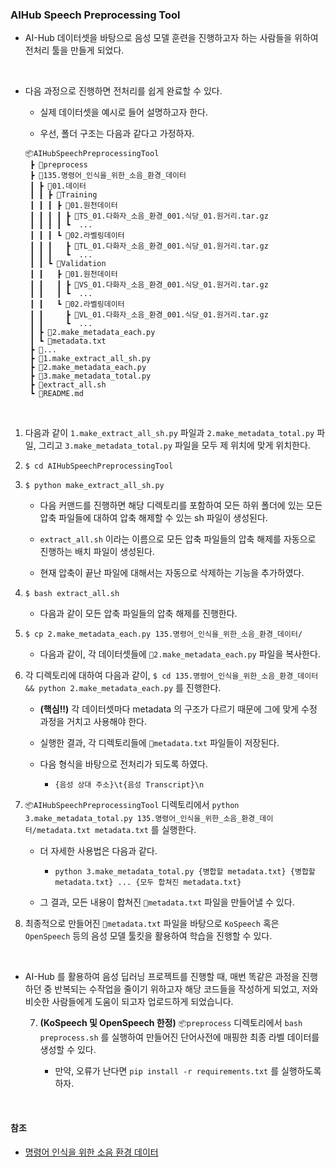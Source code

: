 ### AIHub Speech Preprocessing Tool

- AI-Hub 데이터셋을 바탕으로 음성 모델 훈련을 진행하고자 하는 사람들을 위하여 전처리 툴을 만들게 되었다.

<br/>

- 다음 과정으로 진행하면 전처리를 쉽게 완료할 수 있다.

  - 실제 데이터셋을 예시로 들어 설명하고자 한다.

  - 우선, 폴더 구조는 다음과 같다고 가정하자.
  
  ```
  📦AIHubSpeechPreprocessingTool
   ┣ 📂preprocess
   ┣ 📂135.명령어_인식을_위한_소음_환경_데이터
   ┃ ┣ 📂01.데이터
   ┃ ┃ ┣ 📂Training
   ┃ ┃ ┃ ┣ 📂01.원천데이터
   ┃ ┃ ┃ ┃ ┣ 📄TS_01.다화자_소음_환경_001.식당_01.원거리.tar.gz
   ┃ ┃ ┃ ┃ ┗  ...
   ┃ ┃ ┃ ┗ 📂02.라벨링데이터
   ┃ ┃ ┃   ┣ 📄TL_01.다화자_소음_환경_001.식당_01.원거리.tar.gz
   ┃ ┃ ┃   ┗  ...
   ┃ ┃ ┗ 📂Validation
   ┃ ┃   ┣ 📂01.원천데이터
   ┃ ┃   ┃ ┣ 📄VS_01.다화자_소음_환경_001.식당_01.원거리.tar.gz
   ┃ ┃   ┃ ┗  ...
   ┃ ┃   ┗ 📂02.라벨링데이터
   ┃ ┃     ┣ 📄VL_01.다화자_소음_환경_001.식당_01.원거리.tar.gz
   ┃ ┃     ┗  ...
   ┃ ┣ 📄2.make_metadata_each.py
   ┃ ┗ 📄metadata.txt
   ┣ 📂...
   ┣ 📄1.make_extract_all_sh.py
   ┣ 📄2.make_metadata_each.py
   ┣ 📄3.make_metadata_total.py
   ┣ 📄extract_all.sh
   ┗ 📄README.md
  ```

<br/>

1. 다음과 같이 `1.make_extract_all_sh.py` 파일과 `2.make_metadata_total.py` 파일, 그리고 `3.make_metadata_total.py` 파일을 모두 제 위치에 맞게 위치한다.

2. `$ cd AIHubSpeechPreprocessingTool`

3. `$ python make_extract_all_sh.py`

    - 다음 커맨드를 진행하면 해당 디렉토리를 포함하여 모든 하위 폴더에 있는 모든 압축 파일들에 대하여 압축 해제할 수 있는 sh 파일이 생성된다.

    - `extract_all.sh` 이라는 이름으로 모든 압축 파일들의 압축 해제를 자동으로 진행하는 배치 파일이 생성된다.

    - 현재 압축이 끝난 파일에 대해서는 자동으로 삭제하는 기능을 추가하였다.

4. `$ bash extract_all.sh`

    - 다음과 같이 모든 압축 파일들의 압축 해제를 진행한다.

5. `$ cp 2.make_metadata_each.py 135.명령어_인식을_위한_소음_환경_데이터/`

    - 다음과 같이, 각 데이터셋들에 `📄2.make_metadata_each.py` 파일을 복사한다.

6. 각 디렉토리에 대하여 다음과 같이, `$ cd 135.명령어_인식을_위한_소음_환경_데이터 && python 2.make_metadata_each.py` 를 진행한다.

    - **(핵심!!)** 각 데이터셋마다 metadata 의 구조가 다르기 때문에 그에 맞게 수정 과정을 거치고 사용해야 한다.

    - 실행한 결과, 각 디렉토리들에 `📄metadata.txt` 파일들이 저장된다.
      
    - 다음 형식을 바탕으로 전처리가 되도록 하였다.
      - `{음성 상대 주소}\t{음성 Transcript}\n`

7. `📦AIHubSpeechPreprocessingTool` 디렉토리에서 `python 3.make_metadata_total.py 135.명령어_인식을_위한_소음_환경_데이터/metadata.txt metadata.txt` 를 실행한다.

    - 더 자세한 사용법은 다음과 같다.
      - `python 3.make_metadata_total.py {병합할 metadata.txt} {병합할 metadata.txt} ... {모두 합쳐진 metadata.txt}`

    - 그 결과, 모든 내용이 합쳐진 `📄metadata.txt` 파일을 만들어낼 수 있다.

8. 최종적으로 만들어진 `📄metadata.txt` 파일을 바탕으로 `KoSpeech` 혹은 `OpenSpeech` 등의 음성 모델 툴킷을 활용하여 학습을 진행할 수 있다.

<br/>

- AI-Hub 를 활용하여 음성 딥러닝 프로젝트를 진행할 때, 매번 똑같은 과정을 진행하던 중 반복되는 수작업을 줄이기 위하고자 해당 코드들을 작성하게 되었고, 저와 비슷한 사람들에게 도움이 되고자 업로드하게 되었습니다.

  7. **(KoSpeech 및 OpenSpeech 한정)** `📦preprocess` 디렉토리에서 `bash preprocess.sh` 를 실행하여 만들어진 단어사전에 매핑한 최종 라벨 데이터를 생성할 수 있다.

      - 만약, 오류가 난다면 `pip install -r requirements.txt` 를 실행하도록 하자.

<br/>

#### 참조

- [명령어 인식을 위한 소음 환경 데이터](https://aihub.or.kr/aihubdata/data/view.do?currMenu=115&topMenu=100&aihubDataSe=realm&dataSetSn=71405)
